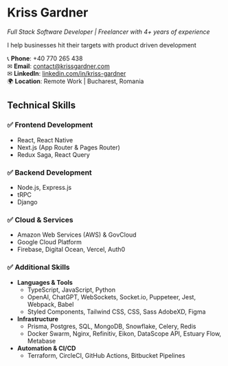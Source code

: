 # Kriss Gardner

*Full Stack Software Developer | Freelancer with 4+ years of experience*  

I help businesses hit their targets with product driven development

📞 **Phone**: +40 770 265 438  
✉ **Email**: [contact@krissgardner.com](mailto:contact@krissgardner.com)  
✉ **LinkedIn**: [linkedin.com/in/kriss-gardner](https://www.linkedin.com/in/kriss-gardner/)  
🌍 **Location**: Remote Work | Bucharest, Romania  

## **Technical Skills**

### ✅ **Frontend Development**
- React, React Native  
- Next.js (App Router & Pages Router)
- Redux Saga, React Query

### ✅ **Backend Development**
- Node.js, Express.js
- tRPC
- Django

### ✅ **Cloud & Services**
- Amazon Web Services (AWS) & GovCloud
- Google Cloud Platform
- Firebase, Digital Ocean, Vercel, Auth0

### ✅ Additional Skills
- __Languages & Tools__  
  - TypeScript, JavaScript, Python
  - OpenAI, ChatGPT, WebSockets, Socket.io, Puppeteer, Jest, Webpack, Babel
  - Styled Components, Tailwind CSS, CSS, Sass AdobeXD, Figma
- __Infrastructure__  
  - Prisma, Postgres, SQL, MongoDB, Snowflake, Celery, Redis
  - Docker Swarm, Nginx, Refinitiv, Eikon, DataScope API, Estuary Flow, Metabase
- __Automation & CI/CD__  
  - Terraform, CircleCI, GitHub Actions, Bitbucket Pipelines  
